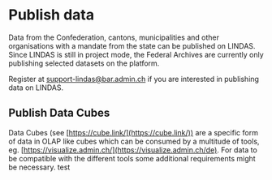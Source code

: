 # Publish data

Data from the Confederation, cantons, municipalities and other organisations with a mandate from the state can be published on LINDAS. Since LINDAS is still in project mode, the Federal Archives are currently only publishing selected datasets on the platform.

Register at [support-lindas@bar.admin.ch](mailto:support-lindas@bar.admin.ch) if you are interested in publishing data on LINDAS.

## Publish Data Cubes

Data Cubes (see [https://cube.link/](https://cube.link/)) are a specific form of data in OLAP like cubes which can be consumed by a multitude of tools, eg. [https://visualize.admin.ch/](https://visualize.admin.ch/de). For data to be compatible with the different tools some additional requirements might be necessary.
test